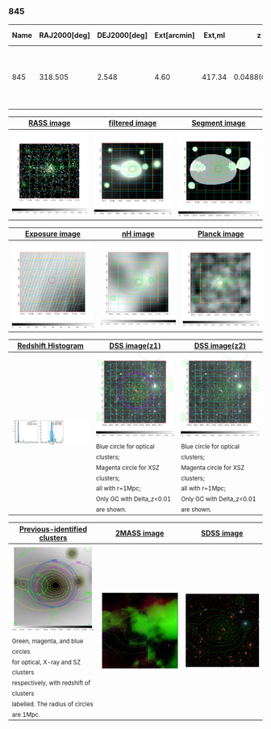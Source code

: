 <div STYLE="page-break-after: always;"></div>

### 845

|Name|RAJ2000[deg]|DEJ2000[deg] |Ext[arcmin]| Ext,ml | z | z_src| C|GC(XSZ,Delta_z<0.01)| GC(OPT,Delta_z<0.01)|GC| R_sig[arcmin] | R500[arcmin] | R500[Mpc]| CRsig[c/s] | CR500[c/s] |L500[1E44 erg/s]|F500[1E-12 erg/s/cm^2]| M500[1E14 Msun]|Tx[keV]|Cnt_sig|Beta|Rc[arcmin]|Comment|Alias|
|---|---|---|---|---|---|------|---|--------|---------|----------|---|---|---|---|---|---|---|---|---|---|---|---|---|---|
|845| 318.505| 2.548| 4.60| 417.34| 0.0488(0.005)| z1, z_xsz| B| MCXC, PSZ2, Tar| N| C, F20, MCXC, N, PSZ2, SPI, Tar, W| 22.725| 15.356| 0.880| 0.726(0.064)| 0.689(0.061)| 0.688(0.033)| 12.246(0.590)| 2.03(0.05)| 3.37(0.05)| 384.9| 0.635(-0.030+0.036)| 4.843(-0.503+0.566)| -| k509|

|[RASS image](../image/845/845_img.pdf)|[filtered image](../image/845/845_fil.pdf)|[Segment image](../image/845/845_seg.pdf)|
|-------------------|--------------------|-------------------|
| <img src="../image/845/845_img.png" width="300">  | <img src="../image/845/845_fil.png" width="300">   | <img src="../image/845/845_seg.png" width="300">  |

|[Exposure image](../image/845/845_mex.pdf)| [nH image](../image/845/845_nh.pdf)| [Planck image](../image/845/845_p.pdf)|
|-------------------|--------------------|-------------------|
|<img src="../image/845/845_mex.png" width="300">   | <img src="../image/845/845_nh.png" width="300">    | <img src="../image/845/845_p.png" width="300"> |

|[Redshift Histogram](../image/845/845_zg.pdf) | [DSS image(z1)](../image/845/845_dss_z1.pdf)      |  [DSS image(z2)](../image/845/845_dss_z2.pdf)    |
|-------------------|--------------------|-------------------|
|<img src="../image/845/845_zg.png" width="300"> |<img src="../image/845/845_dss_z1.png" width="300"> <sub><br>Blue circle for optical clusters; <br>Magenta circle for XSZ clusters; <br>all with r=1Mpc; <br>Only GC with Delta_z<0.01 are shown. </sub>| <img src="../image/845/845_dss_z2.png" width="300"><sub><br>Blue circle for optical clusters; <br>Magenta circle for XSZ clusters; <br>all with r=1Mpc; <br>Only GC with Delta_z<0.01 are shown. </sub> |

|[Previous-identified clusters](../image/845/845_gc.pdf) | [2MASS image](../image/845/845_2mass.pdf)      |[SDSS image](../image/845/845_sdss.pdf)   |
|-------------------|-------------------|-------------------|
|<img src=../image/845/845_gc.png width="300"> <br><sub>Green, magenta, and blue circles <br>for optical, X-ray and SZ clusters <br>respectively, with redshift of clusters <br>labelled. The radius of circles <br>are 1Mpc.</sub>|<img src="../image/845/845_2mass.png" width="300">  | <img src="../image/845/845_sdss.png" width="300">  |




